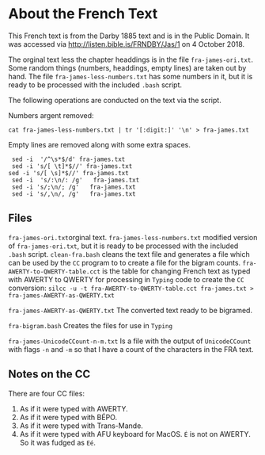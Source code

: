 # About the French Text

This French text is from the Darby 1885 text and is in the Public Domain. It was accessed via http://listen.bible.is/FRNDBY/Jas/1 on 4 October 2018.

The orginal text less the chapter headdings is in the file `fra-james-ori.txt`. Some random things (numbers, headdings, empty lines) are taken out by hand. The file `fra-james-less-numbers.txt` has some numbers in it, but it is ready to be processed with the included `.bash` script.

 The following operations are conducted on the text via the script.

Numbers argent removed:

`cat fra-james-less-numbers.txt | tr '[:digit:]' '\n' > fra-james.txt`

Empty lines are removed along with some extra spaces.

```
 sed -i  '/^\s*$/d' fra-james.txt
 sed -i 's/[ \t]*$//' fra-james.txt
sed -i 's/[ \s]*$//' fra-james.txt
 sed -i  's/:\n/: /g'   fra-james.txt
 sed -i 's/;\n/; /g'   fra-james.txt
 sed -i 's/,\n/, /g'   fra-james.txt
 ```

## Files

`fra-james-ori.txt`orginal text.
`fra-james-less-numbers.txt` modified version of `fra-james-ori.txt`, but it is ready to be processed with the included `.bash` script.
`clean-fra.bash` cleans the text file and generates a file which can be used by the `CC` program to to create a file for the bigram counts.
`fra-AWERTY-to-QWERTY-table.cct` is the table for changing French text as typed with AWERTY to QWERTY for processing in `Typing`
code to create the `CC` conversion: `silcc -u -t fra-AWERTY-to-QWERTY-table.cct fra-james.txt > fra-james-AWERTY-as-QWERTY.txt`

`fra-james-AWERTY-as-QWERTY.txt` The converted text ready to be bigramed.

`fra-bigram.bash` Creates the files for use in `Typing`

`fra-james-UnicodeCCount-n-m.txt` Is a file with the output of `UnicodeCCount` with flags `-n` and `-m` so that I have a count of the characters in the FRA text.


## Notes on the CC
There are four CC files:

1. As if it were typed with AWERTY.
2. As if it were typed with BÉPO.
3. As if it were typed with Trans-Mande.
4. As if it were typed with AFU keyboard for MacOS.
`É` is not on AWERTY. So it was fudged as `Eé`.
